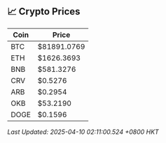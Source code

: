 ## 📈 Crypto Prices

| Coin | Price |
| ---- | ----- |
| BTC | $81891.0769 |
| ETH | $1626.3693 |
| BNB | $581.3276 |
| CRV | $0.5276 |
| ARB | $0.2954 |
| OKB | $53.2190 |
| DOGE | $0.1596 |

_Last Updated: 2025-04-10 02:11:00.524 +0800 HKT_